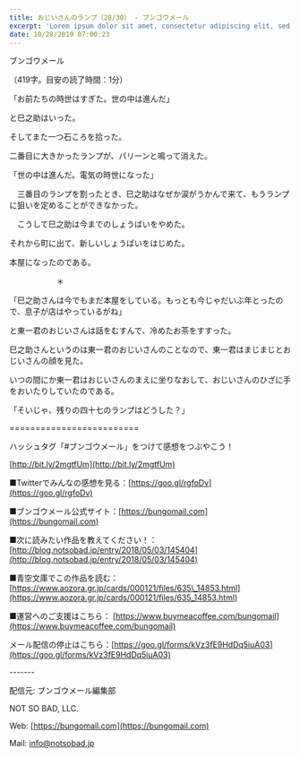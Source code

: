 ```yaml
---
title: おじいさんのランプ（28/30） - ブンゴウメール
excerpt: 'Lorem ipsum dolor sit amet, consectetur adipiscing elit, sed do eiusmod tempor incididunt ut labore et dolore magna aliqua. Praesent elementum facilisis leo vel fringilla est ullamcorper eget. At imperdiet dui accumsan sit amet nulla facilisi morbi tempus.'
date: 10/28/2019 07:00:23
---
```


ブンゴウメール

（419字。目安の読了時間：1分）

「お前たちの時世はすぎた。世の中は進んだ」

と巳之助はいった。

そしてまた一つ石ころを拾った。

二番目に大きかったランプが、パリーンと鳴って消えた。

「世の中は進んだ。電気の時世になった」

　三番目のランプを割ったとき、巳之助はなぜか涙がうかんで来て、もうランプに狙いを定めることができなかった。

　こうして巳之助は今までのしょうばいをやめた。

それから町に出て、新しいしょうばいをはじめた。

本屋になったのである。

　　　　　　＊

「巳之助さんは今でもまだ本屋をしている。もっとも今じゃだいぶ年とったので、息子が店はやっているがね」

と東一君のおじいさんは話をむすんで、冷めたお茶をすすった。

巳之助さんというのは東一君のおじいさんのことなので、東一君はまじまじとおじいさんの顔を見た。

いつの間にか東一君はおじいさんのまえに坐りなおして、おじいさんのひざに手をおいたりしていたのである。

「そいじゃ、残りの四十七のランプはどうした？」

\=========================

ハッシュタグ「#ブンゴウメール」をつけて感想をつぶやこう！　

[http://bit.ly/2mgtfUm](http://bit.ly/2mgtfUm)

■Twitterでみんなの感想を見る：[https://goo.gl/rgfoDv](https://goo.gl/rgfoDv)

■ブンゴウメール公式サイト：[https://bungomail.com](https://bungomail.com)

■次に読みたい作品を教えてください！：[http://blog.notsobad.jp/entry/2018/05/03/145404](http://blog.notsobad.jp/entry/2018/05/03/145404)

■青空文庫でこの作品を読む：[https://www.aozora.gr.jp/cards/000121/files/635\_14853.html](https://www.aozora.gr.jp/cards/000121/files/635_14853.html)

■運営へのご支援はこちら： [https://www.buymeacoffee.com/bungomail](https://www.buymeacoffee.com/bungomail)

メール配信の停止はこちら：[https://goo.gl/forms/kVz3fE9HdDq5iuA03](https://goo.gl/forms/kVz3fE9HdDq5iuA03)

\-------

配信元: ブンゴウメール編集部

NOT SO BAD, LLC.

Web: [https://bungomail.com](https://bungomail.com)

Mail: info@notsobad.jp